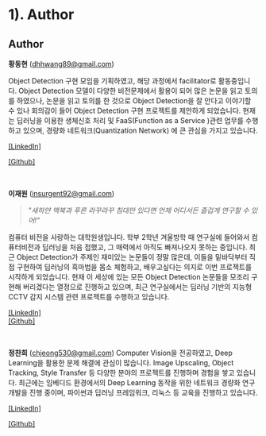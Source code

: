 # 1). Author



## Author

**황동현** (dhhwang89@gmail.com)

Object Detection 구현 모임을 기획하였고, 해당 과정에서 facilitator로 활동중입니다. Object Detection 모델이 다양한 비전문제에서 활용이 되어 많은 논문을 읽고 토의를 하였으나, 논문을 읽고 토의를 한 것으로 Object Detection을 잘 안다고 이야기할 수 있나 회의감이 들어 Object Detection 구현 프로젝트를 제안하게 되었습니다. 현재는 딥러닝을 이용한 생체신호 처리 및 FaaS(Function as a Service )관련 업무를 수행하고 있으며, 경량화 네트워크(Quantization Network) 에 큰 관심을 가지고 있습니다. 

[[LinkedIn]](https://www.linkedin.com/in/martin-hwang/)

[[Github]](https://github.com/ssaru/)

​    

**이재원** (insurgent92@gmail.com)

> *"새하얀 맥북과 푸른 라꾸라꾸 침대만 있다면 언제 어디서든 즐겁게 연구할 수 있어!"* 

컴퓨터 비전을 사랑하는 대학원생입니다. 학부 2학년 겨울방학 때 연구실에 들어와서 컴퓨터비전과 딥러닝을 처음 접했고, 그 매력에서 아직도 빠져나오지 못하는 중입니다. 최근 Object Detection가 주제인 재미있는 논문들이 정말 많은데, 이들을 밑바닥부터 직접 구현하여 딥러닝의 흑마법을 몸소 체험하고, 배우고싶다는 의지로 이번 프로젝트를 시작하게 되었습니다. 현재 이 세상에 있는 모든 Object Detection 논문들을 모조리 구현해 버리겠다는 열정으로 진행하고 있으며, 최근 연구실에서는 딥러닝 기반의 지능형 CCTV 감지 시스템 관련 프로젝트를 수행하고 있습니다.

[[LinkedIn]](https://www.linkedin.com/in/jaewon-lee-3249a312a/)  
[[Github]](https://github.com/insurgent92/)   

​    

**정찬희** (chjeong530@gmail.com)
Computer Vision을 전공하였고, Deep Learning을 활용한 문제 해결에 관심이 많습니다. Image Upscaling, Object Tracking, Style Transfer 등 다양한 분야의 프로젝트를 진행하며 경험을 쌓고 있습니다. 최근에는 임베디드 환경에서의 Deep Learning 동작을 위한 네트워크 경량화 연구 개발을 진행 중이며, 파이썬과 딥러닝 프레임워크, 리눅스 등 교육을 진행하고 있습니다. 

[[LinkedIn]](https://www.linkedin.com/in/chjeong530/)

[[Github]](https://github.com/chjeong530)


​    
